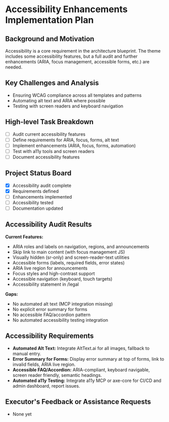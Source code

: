 # Accessibility Enhancements Implementation Plan

## Background and Motivation

Accessibility is a core requirement in the architecture blueprint. The theme includes some accessibility features, but a full audit and further enhancements (ARIA, focus management, accessible forms, etc.) are needed.

## Key Challenges and Analysis

- Ensuring WCAG compliance across all templates and patterns
- Automating alt text and ARIA where possible
- Testing with screen readers and keyboard navigation

## High-level Task Breakdown

- [ ] Audit current accessibility features
- [ ] Define requirements for ARIA, focus, forms, alt text
- [ ] Implement enhancements (ARIA, focus, forms, automation)
- [ ] Test with a11y tools and screen readers
- [ ] Document accessibility features

## Project Status Board

- [x] Accessibility audit complete
- [x] Requirements defined
- [ ] Enhancements implemented
- [ ] Accessibility tested
- [ ] Documentation updated

## Accessibility Audit Results

**Current Features:**

- ARIA roles and labels on navigation, regions, and announcements
- Skip link to main content (with focus management JS)
- Visually hidden (sr-only) and screen-reader-text utilities
- Accessible forms (labels, required fields, error states)
- ARIA live region for announcements
- Focus styles and high-contrast support
- Accessible navigation (keyboard, touch targets)
- Accessibility statement in /legal

**Gaps:**

- No automated alt text (MCP integration missing)
- No explicit error summary for forms
- No accessible FAQ/accordion pattern
- No automated accessibility testing integration

## Accessibility Requirements

- **Automated Alt Text:** Integrate AltText.ai for all images, fallback to manual entry.
- **Error Summary for Forms:** Display error summary at top of forms, link to invalid fields, ARIA live region.
- **Accessible FAQ/Accordion:** ARIA-compliant, keyboard navigable, screen reader friendly, semantic headings.
- **Automated a11y Testing:** Integrate a11y MCP or axe-core for CI/CD and admin dashboard, report issues.

## Executor's Feedback or Assistance Requests

- None yet
